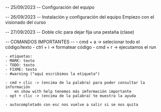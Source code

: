 -- 25/09/2023 --
    Configuración del equipo

-- 26/09/2023 --
    Instalación y configuración del equipo
    Empiezo con el visionado del curso

-- 27/09/2023 --
    Doble clic para dejar fija una pestaña (clase)

-- COMANDOS IMPORTANTES --
    - cmd + a -> selecionar todo el código/texto
    - ctrl + i -> formatear código
    - cmd + r -> ejecutamos el run

    - etiquetas:
    - MARK: texto
    - TODO: texto
    - FIXME: texto
    - #warning ("aquí escribimos la etiqueta")

    - cmd + clic -> (encima de la palabra) para poder consultar la información
        en show with help tenemos más imformación importante
    - opt + clic -> (encima de la palabra) te muestra la ayuda

    - autocompletado con esc nos vuelve a salir si se nos quita